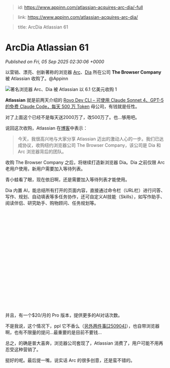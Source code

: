 > id: https://www.appinn.com/atlassian-acquires-arc-dia/-full

> link: https://www.appinn.com/atlassian-acquires-arc-dia/

> title: ArcDia Atlassian 61

# ArcDia Atlassian 61
_Published on Fri, 05 Sep 2025 02:30:06 +0000_

以营销、漂亮、创新著称的浏览器 [Arc](https://www.appinn.com/is-arc-browser-over/)、[Dia](https://www.appinn.com/come-build-dia-browser/) 所在公司 **The Browser Company** 被 Atlassian 收购了。@Appinn

![著名浏览器 Arc、Dia 被 Atlassian 以 6.1 亿美元收购 1](https://do-cdn.appinn.com/static3/images/2025/09/Copy-of-appinn-homework-2025-09-05T102354.009.jpg "著名浏览器 Arc、Dia 被 Atlassian 以 6.1 亿美元收购 1")

**Atlassian** 就是前两天介绍的 [Rovo Dev CLI – 可使用 Claude Sonnet 4、GPT-5 的免费 Claude Code，每天 500 万 Token](https://www.appinn.com/rovo-dev-cli/) 母公司，有钱就是任性。

对了上面这个已经不是每天送2000万了，改500万了。也…够用吧。

说回这次收购，Atlassian 在[博客](https://www.atlassian.com/blog/announcements/atlassian-acquires-the-browser-company)中表示：

> 今天，我很高兴地与大家分享 Atlassian 迈出的激动人心的一步。我们已达成协议，收购纽约浏览器公司 The Browser Company，该公司是 Dia 和 Arc 浏览器背后的团队。

收购 The Browser Company 之后，将继续打造新浏览器 Dia。Dia 之前仅限 Arc 老用户使用，新用户需要加入等待列表。

青小蛙看了眼，现在依旧啊，还是需要加入等待列表才能使用。

Dia 内置 AI，能总结所有打开的页面内容，直接通过命令栏（URL栏）进行问答、写作、规划、自动填表等多任务协作，还可自定义AI技能（Skills），如写作助手、阅读伴侣、研究助手、购物顾问、任务规划等。

![著名浏览器 Arc、Dia 被 Atlassian 以 6.1 亿美元收购 2](data:image/svg+xml,%3Csvg%20xmlns='http://www.w3.org/2000/svg'%20viewBox='0%200%201443%20874'%3E%3C/svg%3E "著名浏览器 Arc、Dia 被 Atlassian 以 6.1 亿美元收购 2")

并且，有一个$20/月的 Pro 版本，提供更多的AI对话次数。

不是我说，这个情况下，ppl 它不香么（[另外两件事\[250904\]](https://mp.weixin.qq.com/s/09JC68Oh-iM92-GMW8mpEg)），也自带浏览器啊，也有不限量的提问…最重要的是目前不要钱…

总之，的确是普大喜奔，浏览器公司套现了，Atlassian 消费了，用户可能不用再忍受这种营销了。

挺好的呢。最后提一嘴，说实话 Arc 的很多创意，还是蛮不错的。
